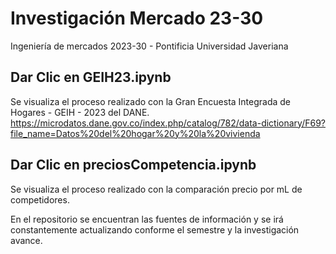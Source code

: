# Investigación Mercado 23-30

Ingeniería de mercados 2023-30 - Pontificia Universidad Javeriana

## Dar Clic en GEIH23.ipynb 
Se visualiza el proceso realizado con la Gran Encuesta Integrada de Hogares - GEIH - 2023 del DANE. 
https://microdatos.dane.gov.co/index.php/catalog/782/data-dictionary/F69?file_name=Datos%20del%20hogar%20y%20la%20vivienda

## Dar Clic en preciosCompetencia.ipynb 
Se visualiza el proceso realizado con la comparación precio por mL de competidores.

En el repositorio se encuentran las fuentes de información y se irá constantemente actualizando conforme el semestre y la investigación avance.
